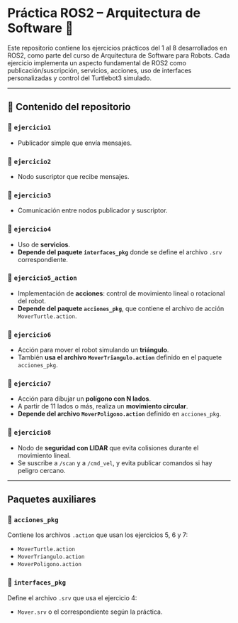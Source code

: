 # Práctica ROS2 – Arquitectura de Software 🤖

Este repositorio contiene los ejercicios prácticos del 1 al 8 desarrollados en ROS2, como parte del curso de Arquitectura de Software para Robots. Cada ejercicio implementa un aspecto fundamental de ROS2 como publicación/suscripción, servicios, acciones, uso de interfaces personalizadas y control del Turtlebot3 simulado.

---

## 📁 Contenido del repositorio

### 🔹 `ejercicio1`  
- Publicador simple que envía mensajes.

### 🔹 `ejercicio2`  
- Nodo suscriptor que recibe mensajes.

### 🔹 `ejercicio3`  
- Comunicación entre nodos publicador y suscriptor.

### 🔹 `ejercicio4`  
- Uso de **servicios**.  
- **Depende del paquete `interfaces_pkg`** donde se define el archivo `.srv` correspondiente.

### 🔹 `ejercicio5_action`  
- Implementación de **acciones**: control de movimiento lineal o rotacional del robot.
- **Depende del paquete `acciones_pkg`**, que contiene el archivo de acción `MoverTurtle.action`.

### 🔹 `ejercicio6`  
- Acción para mover el robot simulando un **triángulo**.
- También **usa el archivo `MoverTriangulo.action`** definido en el paquete `acciones_pkg`.

### 🔹 `ejercicio7`  
- Acción para dibujar un **polígono con N lados**.  
- A partir de 11 lados o más, realiza un **movimiento circular**.
- **Depende del archivo `MoverPoligono.action`** definido en `acciones_pkg`.

### 🔹 `ejercicio8`  
- Nodo de **seguridad con LIDAR** que evita colisiones durante el movimiento lineal.  
- Se suscribe a `/scan` y a `/cmd_vel`, y evita publicar comandos si hay peligro cercano.

---

## Paquetes auxiliares

### 🔸 `acciones_pkg`
Contiene los archivos `.action` que usan los ejercicios 5, 6 y 7:
- `MoverTurtle.action`
- `MoverTriangulo.action`
- `MoverPoligono.action`

### 🔸 `interfaces_pkg`
Define el archivo `.srv` que usa el ejercicio 4:
- `Mover.srv` o el correspondiente según la práctica.
